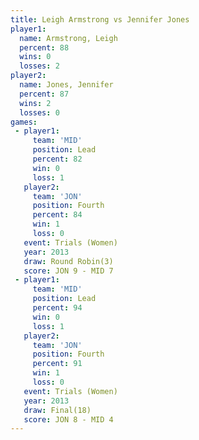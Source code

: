 ```yaml
---
title: Leigh Armstrong vs Jennifer Jones
player1:                
  name: Armstrong, Leigh
  percent: 88           
  wins: 0               
  losses: 2             
player2:                
  name: Jones, Jennifer 
  percent: 87           
  wins: 2               
  losses: 0             
games:
 - player1:        
     team: 'MID'   
     position: Lead
     percent: 82   
     win: 0        
     loss: 1       
   player2:          
     team: 'JON'     
     position: Fourth
     percent: 84     
     win: 1          
     loss: 0         
   event: Trials (Women)
   year: 2013           
   draw: Round Robin(3) 
   score: JON 9 - MID 7 
 - player1:        
     team: 'MID'   
     position: Lead
     percent: 94   
     win: 0        
     loss: 1       
   player2:          
     team: 'JON'     
     position: Fourth
     percent: 91     
     win: 1          
     loss: 0         
   event: Trials (Women)
   year: 2013           
   draw: Final(18)      
   score: JON 8 - MID 4 
---
```

